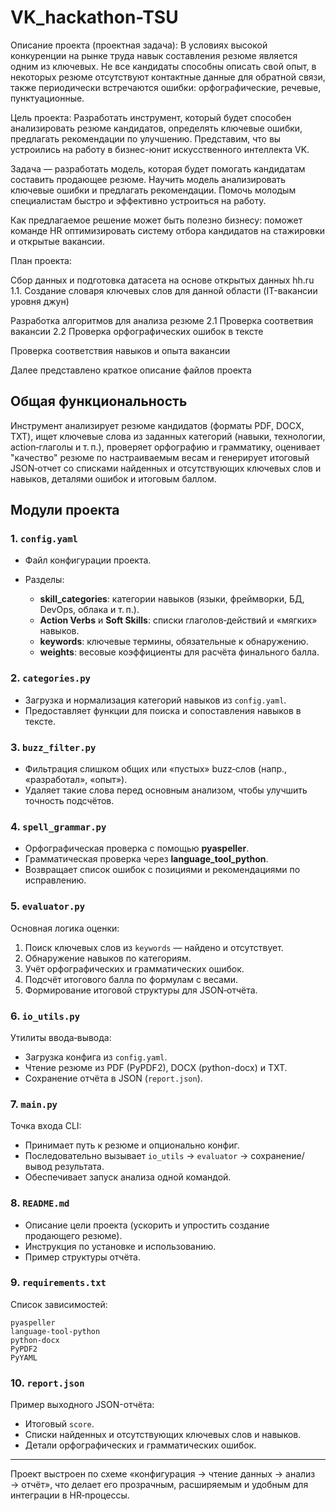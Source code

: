 # VK_hackathon-TSU
Описание проекта (проектная задача): В условиях высокой конкуренции на рынке труда навык составления резюме является одним из ключевых. Не все кандидаты способны описать свой опыт, в некоторых резюме отсутствуют контактные данные для обратной связи, также периодически встречаются ошибки: орфографические, речевые, пунктуационные.

Цель проекта: Разработать инструмент, который будет способен анализировать резюме кандидатов, определять ключевые ошибки, предлагать рекомендации по улучшению. Представим, что вы устроились на работу в бизнес-юнит искусственного интеллекта VK.

Задача — разработать модель, которая будет помогать кандидатам составить продающее резюме. Научить модель анализировать ключевые ошибки и предлагать рекомендации. Помочь молодым специалистам быстро и эффективно устроиться на работу.

Как предлагаемое решение может быть полезно бизнесу: поможет команде HR оптимизировать систему отбора кандидатов на стажировки и открытые вакансии.

План проекта:

Сбор данных и подготовка датасета на основе открытых данных hh.ru 
1.1. Cоздание словаря ключевых слов для данной области (IT-вакансии уровня джун)

Разработка алгоритмов для анализа резюме 
2.1 Проверка соответвия вакансии 
2.2 Проверка орфографических ошибок в тексте

Проверка соответствия навыков и опыта вакансии

Далее представлено краткое описание файлов проекта


## Общая функциональность

Инструмент анализирует резюме кандидатов (форматы PDF, DOCX, TXT), ищет ключевые слова из заданных категорий (навыки, технологии, action‑глаголы и т. п.), проверяет орфографию и грамматику, оценивает "качество" резюме по настраиваемым весам и генерирует итоговый JSON‑отчет со списками найденных и отсутствующих ключевых слов и навыков, деталями ошибок и итоговым баллом.

## Модули проекта

### 1. `config.yaml`

* Файл конфигурации проекта.
* Разделы:

  * **skill\_categories**: категории навыков (языки, фреймворки, БД, DevOps, облака и т. п.).
  * **Action Verbs** и **Soft Skills**: списки глаголов‑действий и «мягких» навыков.
  * **keywords**: ключевые термины, обязательные к обнаружению.
  * **weights**: весовые коэффициенты для расчёта финального балла.

### 2. `categories.py`

* Загрузка и нормализация категорий навыков из `config.yaml`.
* Предоставляет функции для поиска и сопоставления навыков в тексте.

### 3. `buzz_filter.py`

* Фильтрация слишком общих или «пустых» buzz‑слов (напр., «разработал», «опыт»).
* Удаляет такие слова перед основным анализом, чтобы улучшить точность подсчётов.

### 4. `spell_grammar.py`

* Орфографическая проверка с помощью **pyaspeller**.
* Грамматическая проверка через **language\_tool\_python**.
* Возвращает список ошибок с позициями и рекомендациями по исправлению.

### 5. `evaluator.py`

Основная логика оценки:

1. Поиск ключевых слов из `keywords` — найдено и отсутствует.
2. Обнаружение навыков по категориям.
3. Учёт орфографических и грамматических ошибок.
4. Подсчёт итогового балла по формулам с весами.
5. Формирование итоговой структуры для JSON‑отчёта.

### 6. `io_utils.py`

Утилиты ввода‑вывода:

* Загрузка конфига из `config.yaml`.
* Чтение резюме из PDF (PyPDF2), DOCX (python-docx) и TXT.
* Сохранение отчёта в JSON (`report.json`).

### 7. `main.py`

Точка входа CLI:

* Принимает путь к резюме и опционально конфиг.
* Последовательно вызывает `io_utils` → `evaluator` → сохранение/вывод результата.
* Обеспечивает запуск анализа одной командой.

### 8. `README.md`

* Описание цели проекта (ускорить и упростить создание продающего резюме).
* Инструкция по установке и использованию.
* Пример структуры отчёта.

### 9. `requirements.txt`

Список зависимостей:

```
pyaspeller
language-tool-python
python-docx
PyPDF2
PyYAML
```

### 10. `report.json`

Пример выходного JSON-отчёта:

* Итоговый `score`.
* Списки найденных и отсутствующих ключевых слов и навыков.
* Детали орфографических и грамматических ошибок.

---

Проект выстроен по схеме «конфигурация → чтение данных → анализ → отчёт», что делает его прозрачным, расширяемым и удобным для интеграции в HR‑процессы.
